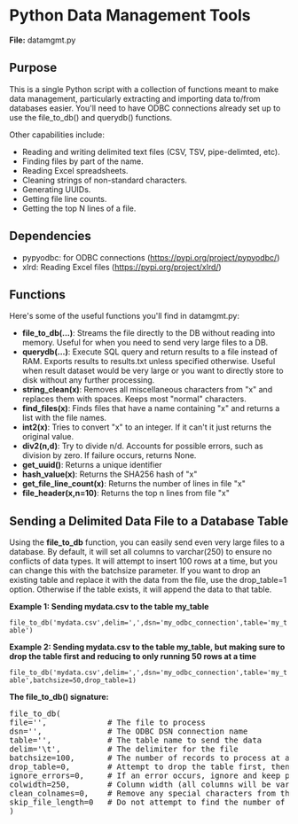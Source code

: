 # Python Data Management Tools

**File:** datamgmt.py

## Purpose

This is a single Python script with a collection of functions meant to make data management, particularly
extracting and importing data to/from databases easier. You'll need to have ODBC connections
already set up to use the file_to_db() and querydb() functions.

Other capabilities include:

* Reading and writing delimited text files (CSV, TSV, pipe-delimted, etc).
* Finding files by part of the name.
* Reading Excel spreadsheets.
* Cleaning strings of non-standard characters.
* Generating UUIDs.
* Getting file line counts.
* Getting the top N lines of a file.


## Dependencies

* pypyodbc: for ODBC connections (https://pypi.org/project/pypyodbc/)
* xlrd: Reading Excel files (https://pypi.org/project/xlrd/)

## Functions

Here's some of the useful functions you'll find in datamgmt.py:

* **file_to_db(...)**:  Streams the file directly to the DB without reading into memory. Useful for when you need to send very large files to a DB.
* **querydb(...)**: Execute SQL query and return results to a file instead of RAM. Exports results to results.txt unless specified otherwise. Useful when result dataset would be very large or you want to directly store to disk without any further processing.
* **string_clean(x)**: Removes all miscellaneous characters from "x" and replaces them with spaces. Keeps most "normal" characters.
* **find_files(x)**: Finds files that have a name containing "x" and returns a list with the file names.
* **int2(x)**: Tries to convert "x" to an integer. If it can't it just returns the original value.
* **div2(n,d)**: Try to divide n/d. Accounts for possible errors, such as division by zero. If failure occurs, returns None.
* **get_uuid()**: Returns a unique identifier
* **hash_value(x)**: Returns the SHA256 hash of "x"
* **get_file_line_count(x)**: Returns the number of lines in file "x"
* **file_header(x,n=10)**: Returns the top n lines from file "x"


## Sending a Delimited Data File to a Database Table

Using the **file_to_db** function, you can easily send even very large files to a database. By default, it will set all columns to varchar(250) to ensure no conflicts of data types. It will attempt to insert 100 rows at a time, but you can change this with the batchsize parameter. If you want to drop an existing table and replace it with the data from the file, use the drop_table=1 option. Otherwise if the table exists, it will append the data to that table.

**Example 1: Sending mydata.csv to the table my_table**

`file_to_db('mydata.csv',delim=',',dsn='my_odbc_connection',table='my_table')`

**Example 2: Sending mydata.csv to the table my_table, but making sure to drop the table first and reducing to only running 50 rows at a time**

`file_to_db('mydata.csv',delim=',',dsn='my_odbc_connection',table='my_table',batchsize=50,drop_table=1)`

**The file_to_db() signature:**
<pre>
file_to_db(
file='',             # The file to process
dsn='',              # The ODBC DSN connection name
table='',            # The table name to send the data
delim='\t',          # The delimiter for the file
batchsize=100,       # The number of records to process at at time.
drop_table=0,        # Attempt to drop the table first, then create table.
ignore_errors=0,     # If an error occurs, ignore and keep processing the file
colwidth=250,        # Column width (all columns will be varchar). Can increase if data is wider than 250.
clean_colnames=0,    # Remove any special characters from the column names and replace spaces with underscores
skip_file_length=0   # Do not attempt to find the number of lines in the file first, and instead process file immediately.
)
</pre>
